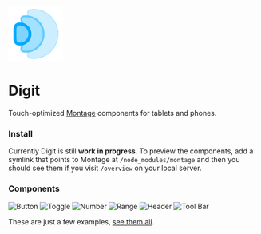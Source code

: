 ![Digit](assets/images/icon.png)

# Digit
Touch-optimized [Montage](https://github.com/montagejs/montage) components for tablets and phones.

### Install
Currently Digit is still __work in progress__. To preview the components, add a symlink that points to Montage at `/node_modules/montage` and then you should see them if you visit `/overview` on your local server.

### Components

![Button](https://raw.github.com/montagejs/digit/master/button.reel/screenshot.png)
![Toggle](https://raw.github.com/montagejs/digit/master/toggle.reel/screenshot.png)
![Number](https://raw.github.com/montagejs/digit/master/input-number.reel/screenshot.png)
![Range](https://raw.github.com/montagejs/digit/master/input-range.reel/screenshot.png)
![Header](https://raw.github.com/montagejs/digit/master/header.reel/screenshot.png)
![Tool Bar](https://raw.github.com/montagejs/digit/master/tool-bar.reel/screenshot.png)

These are just a few examples, [see them all](overview).